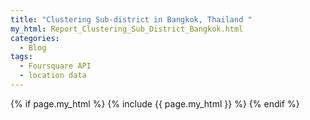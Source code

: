 ```yaml
---
title: "Clustering Sub-district in Bangkok, Thailand "
my_html: Report_Clustering_Sub_District_Bangkok.html
categories:
  - Blog
tags:
  - Foursquare API
  - location data
---
```


{% if page.my_html %}
  {% include {{ page.my_html }} %}
{% endif %}
